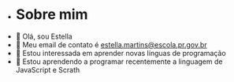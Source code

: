 - # Sobre mim
-  :honeybee: Olá, sou Estella
- :sunflower: Meu email de contato é estella.martins@escola.pr.gov.br
- 🌙 Estou interessada em aprender novas línguas de programação
- :lemon: Estou aprendendo a programar recentemente a linguagem de JavaScript e Scrath
<!---
yflufly/yflufly is a ✨ special ✨ repository because its `README.md` (this file) appears on your GitHub profile.
You can click the Preview link to take a look at your changes.
--->
